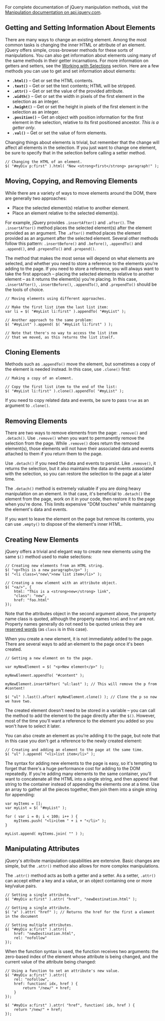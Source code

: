 <script>{
	"title": "Manipulating Elements",
	"level": "beginner",
	"source": "http://jqfundamentals.com/legacy",
	"attribution": [ "jQuery Fundamentals" ]
}</script>

For complete documentation of jQuery manipulation methods, visit the [Manipulation documentation on api.jquery.com](http://api.jquery.com/category/manipulation/).

## Getting and Setting Information About Elements

There are many ways to change an existing element. Among the most common tasks is changing the inner HTML or attribute of an element. jQuery offers simple, cross-browser methods for these sorts of manipulations. You can also get information about elements using many of the same methods in their getter incarnations. For more information on getters and setters, see the [Working with Selections](/using-jquery-core/working-with-selections/) section. Here are a few methods you can use to get and set information about elements:

* **`.html()`** – Get or set the HTML contents.
* **`.text()`** – Get or set the text contents; HTML will be stripped.
* **`.attr()`** – Get or set the value of the provided attribute.
* **`.width()`** – Get or set the width in pixels of the first element in the selection as an integer.
* **`.height()`** – Get or set the height in pixels of the first element in the selection as an integer.
* **`.position()`** – Get an object with position information for the first element in the selection, relative to its first positioned ancestor. _This is a getter only_.
* **`.val()`** – Get or set the value of form elements.

Changing things about elements is trivial, but remember that the change will affect all elements in the selection. If you just want to change one element, be sure to specify that in the selection before calling a setter method.

```
// Changing the HTML of an element.
$( "#myDiv p:first" ).html( "New <strong>first</strong> paragraph!" );
```

## Moving, Copying, and Removing Elements

While there are a variety of ways to move elements around the DOM, there are generally two approaches:

*	Place the selected element(s) relative to another element.
*	Place an element relative to the selected element(s).

For example, jQuery provides `.insertAfter()` and `.after()`. The `.insertAfter()` method places the selected element(s) after the element provided as an argument. The `.after()` method places the element provided as an argument after the selected element. Several other methods follow this pattern: `.insertBefore()` and `.before()`, `.appendTo()` and `.append()`, and `.prependTo()` and `.prepend()`.

The method that makes the most sense will depend on what elements are selected, and whether you need to store a reference to the elements you're adding to the page. If you need to store a reference, you will always want to take the first approach – placing the selected elements relative to another element – as it returns the element(s) you're placing. In this case, `.insertAfter()`, `.insertBefore()`, `.appendTo()`, and `.prependTo()` should be the tools of choice.

```
// Moving elements using different approaches.

// Make the first list item the last list item:
var li = $( "#myList li:first" ).appendTo( "#myList" );

// Another approach to the same problem:
$( "#myList" ).append( $( "#myList li:first" ) );

// Note that there's no way to access the list item
// that we moved, as this returns the list itself.
```

## Cloning Elements

Methods such as `.appendTo()` move the element, but sometimes a copy of the element is needed instead. In this case, use `.clone()` first:

```
// Making a copy of an element.

// Copy the first list item to the end of the list:
$( "#myList li:first" ).clone().appendTo( "#myList" );
```

If you need to copy related data and events, be sure to pass `true` as an argument to `.clone()`.

## Removing Elements

There are two ways to remove elements from the page: `.remove()` and `.detach()`. Use `.remove()` when you want to permanently remove the selection from the page. While `.remove()` does return the removed element(s), those elements will not have their associated data and events attached to them if you return them to the page.

Use `.detach()` if you need the data and events to persist. Like `.remove()`, it returns the selection, but it also maintains the data and events associated with the selection, so you can restore the selection to the page at a later time.

The `.detach()` method is extremely valuable if you are doing heavy manipulation on an element. In that case, it's beneficial to `.detach()` the element from the page, work on it in your code, then restore it to the page when you're done. This limits expensive "DOM touches" while maintaining the element's data and events.

If you want to leave the element on the page but remove its contents, you can use `.empty()` to dispose of the element's inner HTML.

## Creating New Elements

jQuery offers a trivial and elegant way to create new elements using the same `$()` method used to make selections:

```
// Creating new elements from an HTML string.
$( "<p>This is a new paragraph</p>" );
$( "<li class=\"new\">new list item</li>" );
```

```
// Creating a new element with an attribute object.
$( "<a/>", {
	html: "This is a <strong>new</strong> link",
	"class": "new",
	href: "foo.html"
});
```

Note that the attributes object in the second argument above, the property name class is quoted, although the property names `html` and `href` are not. Property names generally do not need to be quoted unless they are [reserved words](https://mathiasbynens.be/notes/reserved-keywords) (as `class` is in this case).

When you create a new element, it is not immediately added to the page. There are several ways to add an element to the page once it's been created.

```
// Getting a new element on to the page.

var myNewElement = $( "<p>New element</p>" );

myNewElement.appendTo( "#content" );

myNewElement.insertAfter( "ul:last" ); // This will remove the p from #content!

$( "ul" ).last().after( myNewElement.clone() ); // Clone the p so now we have two.
```

The created element doesn't need to be stored in a variable – you can call the method to add the element to the page directly after the `$()`. However, most of the time you'll want a reference to the element you added so you won't have to select it later.

You can also create an element as you're adding it to the page, but note that in this case you don't get a reference to the newly created element:

```
// Creating and adding an element to the page at the same time.
$( "ul" ).append( "<li>list item</li>" );
```

The syntax for adding new elements to the page is easy, so it's tempting to forget that there's a huge performance cost for adding to the DOM repeatedly. If you're adding many elements to the same container, you'll want to concatenate all the HTML into a single string, and then append that string to the container instead of appending the elements one at a time. Use an array to gather all the pieces together, then join them into a single string for appending:

```
var myItems = [];
var myList = $( "#myList" );

for ( var i = 0; i < 100; i++ ) {
	myItems.push( "<li>item " + i + "</li>" );
}

myList.append( myItems.join( "" ) );
```

## Manipulating Attributes

jQuery's attribute manipulation capabilities are extensive.
Basic changes are simple, but the `.attr()` method also allows for more complex manipulations.

The `.attr()` method acts as both a getter and a setter. As a setter, `.attr()` can accept either a key and a value, or an object containing one or more key/value pairs.

```
// Setting a single attribute.
$( "#myDiv a:first" ).attr( "href", "newDestination.html" );
```

```
// Getting a single attribute.
$( "a" ).attr( "href" ); // Returns the href for the first a element in the document
```

```
// Setting multiple attributes.
$( "#myDiv a:first" ).attr({
	href: "newDestination.html",
	rel: "nofollow"
});
```

When the function syntax is used, the function receives two arguments: the zero-based index of the element whose attribute is being changed, and the current value of the attribute being changed:

```
// Using a function to set an attribute's new value.
$( "#myDiv a:first" ).attr({
	rel: "nofollow",
	href: function( idx, href ) {
		return "/new/" + href;
	}
});

$( "#myDiv a:first" ).attr( "href", function( idx, href ) {
	return "/new/" + href;
});
```
